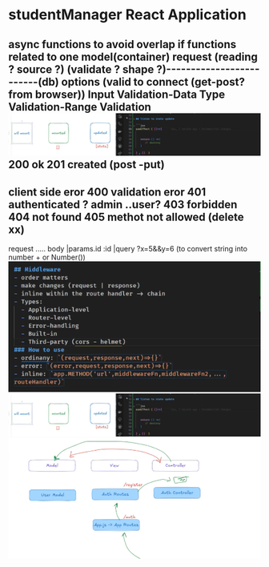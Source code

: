 # studentManager React Application
async functions to avoid overlap
if functions related to one model(container)
request (reading ? source ?) (validate ? shape ?)-------------------------(db)
 options (valid to connect (get-post? from browser)) Input Validation-Data Type Validation-Range Validation
![alt text](image.png)
200 ok
201 created (post -put)
-----------
client side eror
400 validation  eror 
401 authenticated ? admin ..user?
403 forbidden
404 not found
405 methot not allowed (delete xx)
---------------
request ..... body |params.id :id |query ?x=5&&y=6 (to convert string into number + or Number())
![alt text](image-2.png)
![alt text](image.png)
![alt text](image-1.png)